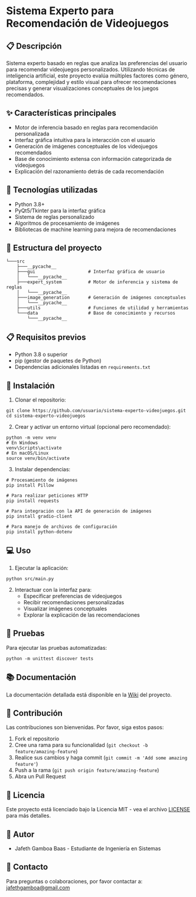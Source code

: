 # Sistema Experto para Recomendación de Videojuegos

## 📋 Descripción

Sistema experto basado en reglas que analiza las preferencias del usuario para recomendar videojuegos personalizados. Utilizando técnicas de inteligencia artificial, este proyecto evalúa múltiples factores como género, plataforma, complejidad y estilo visual para ofrecer recomendaciones precisas y generar visualizaciones conceptuales de los juegos recomendados.

## ✨ Características principales

- Motor de inferencia basado en reglas para recomendación personalizada
- Interfaz gráfica intuitiva para la interacción con el usuario
- Generación de imágenes conceptuales de los videojuegos recomendados
- Base de conocimiento extensa con información categorizada de videojuegos
- Explicación del razonamiento detrás de cada recomendación

## 🔧 Tecnologías utilizadas

- Python 3.8+
- PyQt5/Tkinter para la interfaz gráfica
- Sistema de reglas personalizado
- Algoritmos de procesamiento de imágenes
- Bibliotecas de machine learning para mejora de recomendaciones

## 📁 Estructura del proyecto

```
└───src
    ├───__pycache__
    ├───gui                    # Interfaz gráfica de usuario
    │   └───__pycache__
    ├───expert_system          # Motor de inferencia y sistema de reglas
    │   └───__pycache__
    ├───image_generation       # Generación de imágenes conceptuales
    │   └───__pycache__
    ├───utils                  # Funciones de utilidad y herramientas
    └───data                   # Base de conocimiento y recursos
        └───__pycache__
```

## 📋 Requisitos previos

- Python 3.8 o superior
- pip (gestor de paquetes de Python)
- Dependencias adicionales listadas en `requirements.txt`

## 🚀 Instalación

1. Clonar el repositorio:

```
git clone https://github.com/usuario/sistema-experto-videojuegos.git
cd sistema-experto-videojuegos
```

2. Crear y activar un entorno virtual (opcional pero recomendado):

```
python -m venv venv
# En Windows
venv\Scripts\activate
# En macOS/Linux
source venv/bin/activate
```

3. Instalar dependencias:

```
# Procesamiento de imágenes
pip install Pillow

# Para realizar peticiones HTTP
pip install requests

# Para integración con la API de generación de imágenes
pip install gradio-client

# Para manejo de archivos de configuración
pip install python-dotenv
```

## 💻 Uso

1. Ejecutar la aplicación:

```
python src/main.py
```

2. Interactuar con la interfaz para:
   - Especificar preferencias de videojuegos
   - Recibir recomendaciones personalizadas
   - Visualizar imágenes conceptuales
   - Explorar la explicación de las recomendaciones

## 🧪 Pruebas

Para ejecutar las pruebas automatizadas:

```
python -m unittest discover tests
```

## 📚 Documentación

La documentación detallada está disponible en la [Wiki](https://github.com/usuario/sistema-experto-videojuegos/wiki) del proyecto.

## 🤝 Contribución

Las contribuciones son bienvenidas. Por favor, siga estos pasos:

1. Fork el repositorio
2. Cree una rama para su funcionalidad (`git checkout -b feature/amazing-feature`)
3. Realice sus cambios y haga commit (`git commit -m 'Add some amazing feature'`)
4. Push a la rama (`git push origin feature/amazing-feature`)
5. Abra un Pull Request

## 📝 Licencia

Este proyecto está licenciado bajo la Licencia MIT - vea el archivo [LICENSE](LICENSE) para más detalles.

## 👥 Autor

- Jafeth Gamboa Baas - Estudiante de Ingeniería en Sistemas

## 📧 Contacto

Para preguntas o colaboraciones, por favor contactar a: [jafethgamboa@gmail.com](mailto:jafethgamboa@gmail.com)
